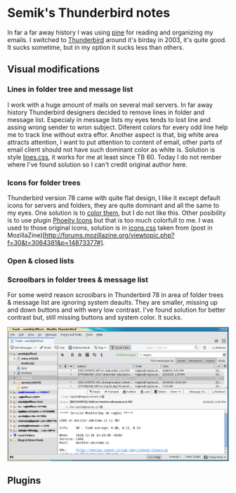 # Semik's Thunderbird notes

In far a far away history I was using [pine](https://en.wikipedia.org/wiki/Pine_(email_client)) for reading and organizing my emails. I switched to [Thunderbird](https://en.wikipedia.org/wiki/Mozilla_Thunderbird) around it's birday in 2003, it's quite good. It sucks sometime, but in my option it sucks less than others.

## Visual modifications

### Lines in folder tree and message list

I work with a huge amount of mails on several mail servers. In far away history Thunderbird designers decided to remove lines in folder and message list. Especialy in message lists my eyes tends to lost line and assing wrong sender to wron subject. Diferent colors for every odd line help me to track line without extra effor. Another aspect is that, big white area attracts attention, I want to put attention to content of email, other parts of email client should not have such dominant color as white is. Solution is style [lines.css](https://github.com/semik/thunderbird-userChrome/blob/master/lines.css), it works for me at least since TB 60. Today I do not rember where I've found solution so I can't credit original author here.

### Icons for folder trees

Thunderbird version 78 came with quite flat design, I like it except default icons for servers and folders, they are quite dominant and all the same to my eyes. One solution is to [color them](https://support.mozilla.org/en-US/kb/new-thunderbird-78#w_customize-the-colors-of-mail-folder-icons), but I do not like this. Other posibility is to use plugin [Phoeity Icons](https://addons.thunderbird.net/en-US/thunderbird/addon/phoenity-icons/?src=dp-dl-othersby) but that is too much colorfull to me. I was used to those original icons, solution is in [icons.css](https://github.com/semik/thunderbird-userChrome/blob/master/icons.css) taken from  (post in MozillaZine)[http://forums.mozillazine.org/viewtopic.php?f=30&t=3064381&p=14873377#].

### Open & closed lists

### Scroolbars in folder trees & message list

For some weird reason scroolbars in Thunderbird 78 in area of folder trees & message list are ignoring system deaults. They are smaller, missing up and down buttons and with wery low contrast. I've found solution for better contrast but, still missing buttons and system color. It sucks.


![My TB](https://github.com/semik/thunderbird-userChrome/blob/master/example.thunderbird.png)

## Plugins
